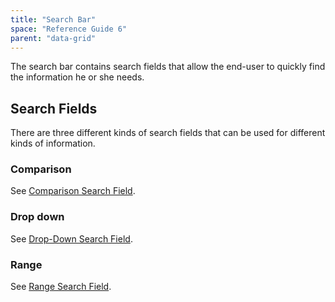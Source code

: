```yaml
---
title: "Search Bar"
space: "Reference Guide 6"
parent: "data-grid"
---
```



The search bar contains search fields that allow the end-user to quickly find the information he or she needs.

## Search Fields

There are three different kinds of search fields that can be used for different kinds of information.

### Comparison

See [Comparison Search Field](/refguide6/comparison-search-field).

### Drop down

See [Drop-Down Search Field](/refguide6/drop-down-search-field).

### Range

See [Range Search Field](/refguide6/range-search-field).
